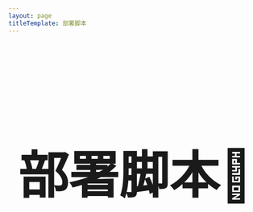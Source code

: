 ```yaml
---
layout: page
titleTemplate: 部署脚本
---
```


<h1 style="margin-top: 200px;font-size: 100px; text-align: center">部署脚本🤖</h1>